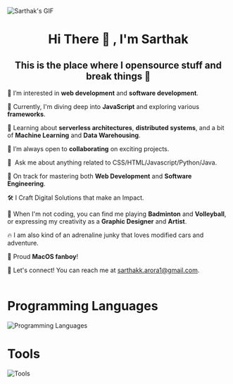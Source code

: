 ![Sarthak's GIF](https://camo.githubusercontent.com/aeccd107dc976c2b03742434d919359a948926e3b39c0c589df8ed66b69e915a/68747470733a2f2f7777772e63617265657267756964652e636f6d2f6361726565722f77702d636f6e74656e742f75706c6f6164732f323032302f30322f63732d616e2e676966)


<center>

# **Hi There 👋 ,  I'm Sarthak**

## This is the place where I opensource stuff and break things :rofl:

</center>


👀 I’m interested in **web development** and **software development**.

🌱 Currently, I'm diving deep into **JavaScript** and exploring various **frameworks**.

🧐 Learning about **serverless architectures**, **distributed systems**, and a bit of **Machine Learning** and **Data Warehousing**.

💞️ I’m always open to **collaborating** on exciting projects.

💬 &nbsp;Ask me about anything related to CSS/HTML/Javascript/Python/Java.

🌱 On track for mastering both **Web Development** and **Software Engineering**.

🛠 I Craft Digital Solutions that make an Impact.

🎨 When I'm not coding, you can find me playing **Badminton** and **Volleyball**, or expressing my creativity as a **Graphic Designer** and **Artist**.

🔥 I am also kind of an adrenaline junky that loves modified cars and adventure. 

🍎 Proud **MacOS fanboy**! 

📧 Let's connect! You can reach me at sarthakk.arora1@gmail.com.
&nbsp;
&nbsp;<br>
&nbsp;
&nbsp;

# Programming Languages

<img alt="Programming Languages" src="https://skills.thijs.gg/icons?i=c,cpp,py,java,js,html,css,react,next,mysql,tailwind">

# Tools

<img alt="Tools" src="https://skills.thijs.gg/icons?i=git,github,gitlab,androidstudio,linux,arduino,autocad,bootstrap,photoshop,visualstudio,vscode,wordpress,figma,replit,aws,azure,gcp,anaconda,windows,apple,gmail,linkedin,redis,stackoverflow,sklearn">
